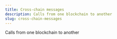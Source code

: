 ```yaml
---
title: Cross-chain messages
description: Calls from one blockchain to another
slug: cross-chain-messages
---
```


Calls from one blockchain to another